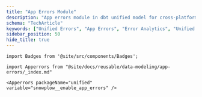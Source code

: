 ```yaml
---
title: "App Errors Module"
description: "App errors module in dbt unified model for cross-platform behavioral application debugging analytics."
schema: "TechArticle"
keywords: ["Unified Errors", "App Errors", "Error Analytics", "Unified DBT", "Error Models", "Cross Platform"]
sidebar_position: 50
hide_title: true
---
```


```mdx-code-block
import Badges from '@site/src/components/Badges';
```

<Badges badgeType="dbt-package Release" pkg="unified"></Badges>

```mdx-code-block
import Apperrors from "@site/docs/reusable/data-modeling/app-errors/_index.md"

<Apperrors packageName="unified" variable="snowplow__enable_app_errors" />
```
